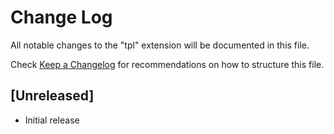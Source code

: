 # Change Log

All notable changes to the "tpl" extension will be documented in this file.

Check [Keep a Changelog](http://keepachangelog.com/) for recommendations on how to structure this file.

## [Unreleased]

- Initial release